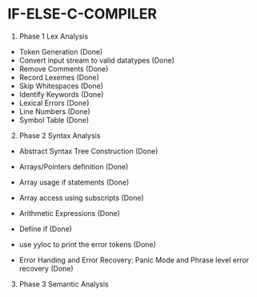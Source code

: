 # IF-ELSE-C-COMPILER
1. Phase 1 Lex Analysis
- Token Generation (Done) 
- Convert input stream to valid datatypes (Done)
- Remove Comments (Done)
- Record Lexemes (Done)
- Skip Whitespaces (Done)
- Identify Keywords (Done)
- Lexical Errors (Done)
- Line Numbers  (Done)
- Symbol Table (Done)

2. Phase 2 Syntax Analysis
- Abstract Syntax Tree Construction (Done)

- Arrays/Pointers definition (Done)
- Array usage if statements (Done)
- Array access using subscripts (Done)
- Arithmetic Expressions (Done)
- Define if  (Done)
- use yyloc to print the error tokens (Done)
- Error Handing and Error Recovery: Panic Mode and Phrase level error recovery (Done)

3. Phase 3 Semantic Analysis
